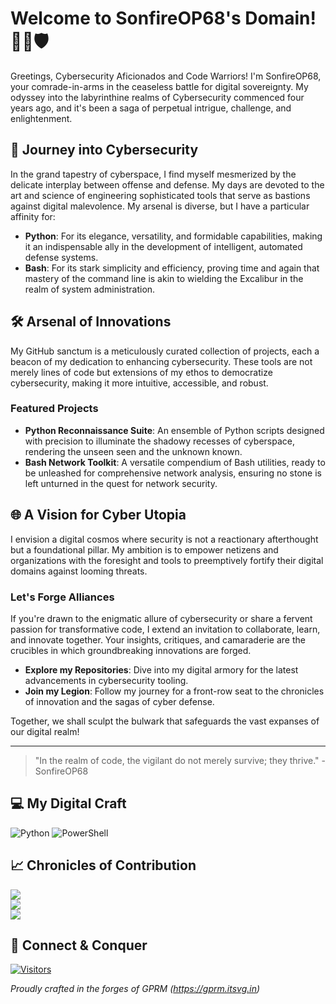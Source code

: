 # Welcome to SonfireOP68's Domain! 👨‍💻🛡️

Greetings, Cybersecurity Aficionados and Code Warriors! I'm SonfireOP68, your comrade-in-arms in the ceaseless battle for digital sovereignty. My odyssey into the labyrinthine realms of Cybersecurity commenced four years ago, and it's been a saga of perpetual intrigue, challenge, and enlightenment.

## 🚀 Journey into Cybersecurity

In the grand tapestry of cyberspace, I find myself mesmerized by the delicate interplay between offense and defense. My days are devoted to the art and science of engineering sophisticated tools that serve as bastions against digital malevolence. My arsenal is diverse, but I have a particular affinity for:

- **Python**: For its elegance, versatility, and formidable capabilities, making it an indispensable ally in the development of intelligent, automated defense systems.
- **Bash**: For its stark simplicity and efficiency, proving time and again that mastery of the command line is akin to wielding the Excalibur in the realm of system administration.

## 🛠️ Arsenal of Innovations

My GitHub sanctum is a meticulously curated collection of projects, each a beacon of my dedication to enhancing cybersecurity. These tools are not merely lines of code but extensions of my ethos to democratize cybersecurity, making it more intuitive, accessible, and robust.

### Featured Projects

- **Python Reconnaissance Suite**: An ensemble of Python scripts designed with precision to illuminate the shadowy recesses of cyberspace, rendering the unseen seen and the unknown known.
- **Bash Network Toolkit**: A versatile compendium of Bash utilities, ready to be unleashed for comprehensive network analysis, ensuring no stone is left unturned in the quest for network security.

## 🌐 A Vision for Cyber Utopia

I envision a digital cosmos where security is not a reactionary afterthought but a foundational pillar. My ambition is to empower netizens and organizations with the foresight and tools to preemptively fortify their digital domains against looming threats.

### Let's Forge Alliances

If you're drawn to the enigmatic allure of cybersecurity or share a fervent passion for transformative code, I extend an invitation to collaborate, learn, and innovate together. Your insights, critiques, and camaraderie are the crucibles in which groundbreaking innovations are forged.

- **Explore my Repositories**: Dive into my digital armory for the latest advancements in cybersecurity tooling.
- **Join my Legion**: Follow my journey for a front-row seat to the chronicles of innovation and the sagas of cyber defense.

Together, we shall sculpt the bulwark that safeguards the vast expanses of our digital realm!

---

> "In the realm of code, the vigilant do not merely survive; they thrive." - SonfireOP68

## 💻 My Digital Craft

![Python](https://img.shields.io/badge/python-3670A0?style=for-the-badge&logo=python&logoColor=ffdd54) ![PowerShell](https://img.shields.io/badge/PowerShell-%235391FE.svg?style=for-the-badge&logo=powershell&logoColor=white)

## 📈 Chronicles of Contribution

![](https://github-readme-stats.vercel.app/api?username=SonfireOP68&theme=dark&hide_border=false&include_all_commits=false&count_private=false)<br/>
![](https://github-readme-streak-stats.herokuapp.com/?user=SonfireOP68&theme=dark&hide_border=false)<br/>
![](https://github-readme-stats.vercel.app/api/top-langs/?username=SonfireOP68&theme=dark&hide_border=false&include_all_commits=false&count_private=false&layout=compact)

## 🌟 Connect & Conquer

[![Visitors](https://visitcount.itsvg.in/api?id=SonfireOP68&icon=0&color=0)](https://visitcount.itsvg.in)

*Proudly crafted in the forges of GPRM (https://gprm.itsvg.in)*
